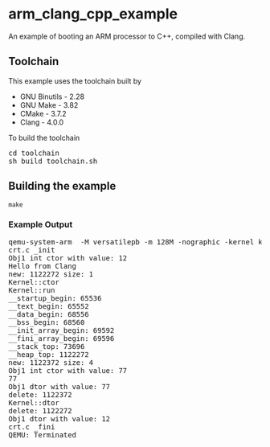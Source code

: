 # arm_clang_cpp_example

An example of booting an ARM processor to C++, compiled with Clang.  

## Toolchain

This example uses the toolchain built by 

* GNU Binutils - 2.28
* GNU Make - 3.82
* CMake - 3.7.2
* Clang - 4.0.0

To build the toolchain

<pre>
cd toolchain
sh build_toolchain.sh
</pre>

## Building the example

`make`

### Example Output

<pre>
qemu-system-arm  -M versatilepb -m 128M -nographic -kernel kernel.bin
crt.c _init
Obj1 int ctor with value: 12
Hello from Clang
new: 1122272 size: 1
Kernel::ctor
Kernel::run
__startup_begin: 65536
__text_begin: 65552
__data_begin: 68556
__bss_begin: 68560
__init_array_begin: 69592
__fini_array_begin: 69596
__stack_top: 73696
__heap_top: 1122272
new: 1122372 size: 4
Obj1 int ctor with value: 77
77
Obj1 dtor with value: 77
delete: 1122372
Kernel::dtor
delete: 1122272
Obj1 dtor with value: 12
crt.c _fini
QEMU: Terminated
</pre>
